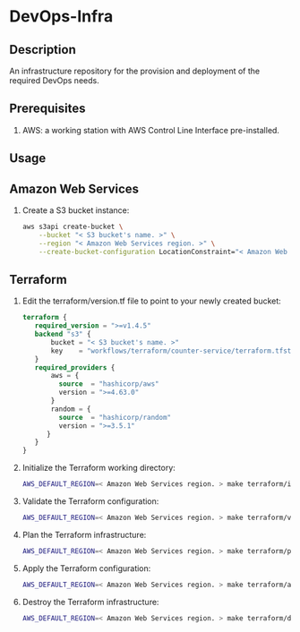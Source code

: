 # DevOps-Infra

## Description

An infrastructure repository for the provision and deployment of the required DevOps needs.

## Prerequisites

1. AWS: a working station with AWS Control Line Interface pre-installed.

## Usage

## Amazon Web Services

1. Create a S3 bucket instance:

   ```bash
   aws s3api create-bucket \
       --bucket "< S3 bucket's name. >" \
       --region "< Amazon Web Services region. >" \
       --create-bucket-configuration LocationConstraint="< Amazon Web Services region. >"
   ```

## Terraform

1. Edit the terraform/version.tf file to point to your newly created bucket:

   ```tf
   terraform {
      required_version = ">=v1.4.5"
      backend "s3" {
          bucket = "< S3 bucket's name. >"
          key    = "workflows/terraform/counter-service/terraform.tfstate"
      }
      required_providers {
          aws = {
            source  = "hashicorp/aws"
            version = ">=4.63.0"
          }
          random = {
            source  = "hashicorp/random"
            version = ">=3.5.1"
         }
      }
   }
   ```

2. Initialize the Terraform working directory:

   ```bash
   AWS_DEFAULT_REGION=< Amazon Web Services region. > make terraform/init
   ```

3. Validate the Terraform configuration:

   ```bash
   AWS_DEFAULT_REGION=< Amazon Web Services region. > make terraform/validate
   ```

4. Plan the Terraform infrastructure:

   ```bash
   AWS_DEFAULT_REGION=< Amazon Web Services region. > make terraform/plan
   ```

5. Apply the Terraform configuration:

   ```bash
   AWS_DEFAULT_REGION=< Amazon Web Services region. > make terraform/apply
   ```

6. Destroy the Terraform infrastructure:

   ```bash
   AWS_DEFAULT_REGION=< Amazon Web Services region. > make terraform/destroy
   ```
